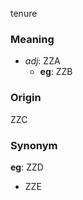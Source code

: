 tenure
### Meaning
+ _adj_: ZZA
    + __eg__: ZZB

### Origin

ZZC

### Synonym

__eg__: ZZD

+ ZZE


